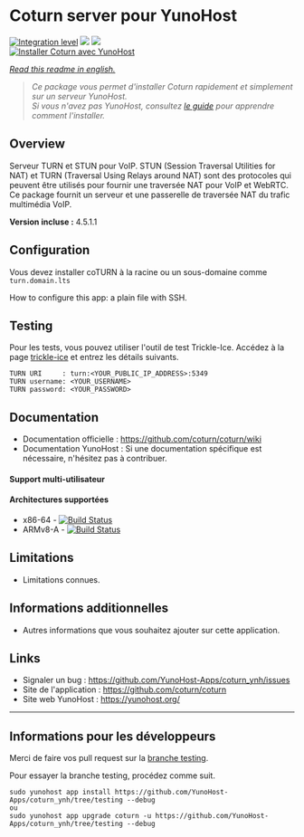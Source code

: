 # Coturn server pour YunoHost

[![Integration level](https://dash.yunohost.org/integration/coturn.svg)](https://dash.yunohost.org/appci/app/coturn) ![](https://ci-apps.yunohost.org/ci/badges/coturn.status.svg) ![](https://ci-apps.yunohost.org/ci/badges/coturn.maintain.svg)  
[![Installer Coturn avec YunoHost](https://install-app.yunohost.org/install-with-yunohost.svg)](https://install-app.yunohost.org/?app=coturn)

*[Read this readme in english.](./README.md)* 

> *Ce package vous permet d'installer Coturn rapidement et simplement sur un serveur YunoHost.  
Si vous n'avez pas YunoHost, consultez [le guide](https://yunohost.org/#/install) pour apprendre comment l'installer.*

## Overview
Serveur TURN et STUN pour VoIP. STUN (Session Traversal Utilities for NAT) et TURN (Traversal Using Relays around NAT) sont des protocoles qui peuvent être utilisés pour fournir une traversée NAT pour VoIP et WebRTC. Ce package fournit un serveur et une passerelle de traversée NAT du trafic multimédia VoIP. 

**Version incluse :** 4.5.1.1

## Configuration

Vous devez installer coTURN à la racine ou un sous-domaine comme `turn.domain.lts`

How to configure this app: a plain file with SSH.

## Testing

Pour les tests, vous pouvez utiliser l'outil de test Trickle-Ice. Accédez à la page [trickle-ice](https://webrtc.github.io/samples/src/content/peerconnection/trickle-ice) et entrez les détails suivants.
```
TURN URI     : turn:<YOUR_PUBLIC_IP_ADDRESS>:5349
TURN username: <YOUR_USERNAME>
TURN password: <YOUR_PASSWORD>
```

## Documentation

 * Documentation officielle : https://github.com/coturn/coturn/wiki
 * Documentation YunoHost : Si une documentation spécifique est nécessaire, n'hésitez pas à contribuer.

#### Support multi-utilisateur

#### Architectures supportées

* x86-64 - [![Build Status](https://ci-apps.yunohost.org/ci/logs/coturn%20%28Apps%29.svg)](https://ci-apps.yunohost.org/ci/apps/coturn/)
* ARMv8-A - [![Build Status](https://ci-apps-arm.yunohost.org/ci/logs/coturn%20%28Apps%29.svg)](https://ci-apps-arm.yunohost.org/ci/apps/coturn/)

## Limitations

* Limitations connues.

## Informations additionnelles

* Autres informations que vous souhaitez ajouter sur cette application.

## Links

 * Signaler un bug : https://github.com/YunoHost-Apps/coturn_ynh/issues
 * Site de l'application : https://github.com/coturn/coturn
 * Site web YunoHost : https://yunohost.org/

---

## Informations pour les développeurs

Merci de faire vos pull request sur la [branche testing](https://github.com/YunoHost-Apps/coturn_ynh/tree/testing).

Pour essayer la branche testing, procédez comme suit.
```
sudo yunohost app install https://github.com/YunoHost-Apps/coturn_ynh/tree/testing --debug
ou
sudo yunohost app upgrade coturn -u https://github.com/YunoHost-Apps/coturn_ynh/tree/testing --debug
```

